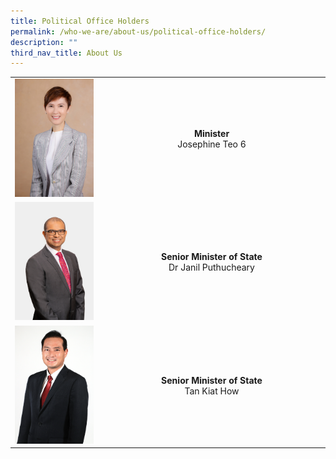 ```yaml
---
title: Political Office Holders
permalink: /who-we-are/about-us/political-office-holders/
description: ""
third_nav_title: About Us
---
```

| |  | 
| ------------- |:-------------:|
| ![](/images/POHes/min%20josephine%20teo%202021-34.jpg)| <div style="width:350px;">**Minister**</div>Josephine Teo 6 |
| ![](/images/POHes/sms%20janil%20(formal).jpg) | **Senior Minister of State** <br> Dr Janil Puthucheary |
| ![](/images/POHes/tan%20kiat%20how%20suit%20photo.jpg) | **Senior Minister of State** <br> Tan Kiat How |
